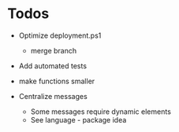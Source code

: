 # Todos  
- Optimize deployment.ps1
  - merge branch




- Add automated tests
- make functions smaller

- Centralize messages
  - Some messages require dynamic elements
  - See language - package idea
